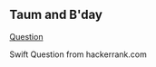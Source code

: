 ## Taum and B'day

[Question](https://www.hackerrank.com/challenges/taum-and-bday/problem)

Swift
Question from hackerrank.com
